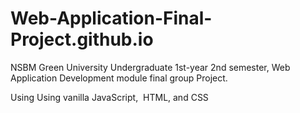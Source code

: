 # Web-Application-Final-Project.github.io
NSBM Green University Undergraduate 1st-year 2nd semester, Web Application Development module final group Project.

Using Using vanilla JavaScript,  HTML, and CSS
